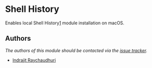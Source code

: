 # Shell History

Enables local Shell History[1] module installation on macOS.

## Authors

_The authors of this module should be contacted via the [issue tracker][2]._

- [Indrajit Raychaudhuri](https://github.com/indrajitr)

[1]: https://loshadki.app/shellhistory/
[2]: https://github.com/indrajitr/prezto/issues

